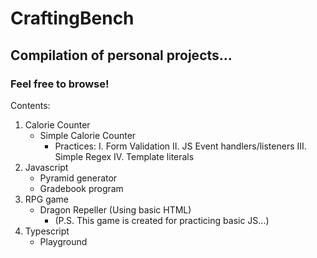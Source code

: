 # CraftingBench

## Compilation of personal projects...

### Feel free to browse!

Contents:
1. Calorie Counter
   - Simple Calorie Counter
      - Practices:
      I. Form Validation
      II. JS Event handlers/listeners
      III. Simple Regex
      IV. Template literals
2. Javascript
   - Pyramid generator
   - Gradebook program
3. RPG game
   - Dragon Repeller (Using basic HTML)
      - (P.S. This game is created for practicing basic JS...)
4. Typescript
   - Playground
